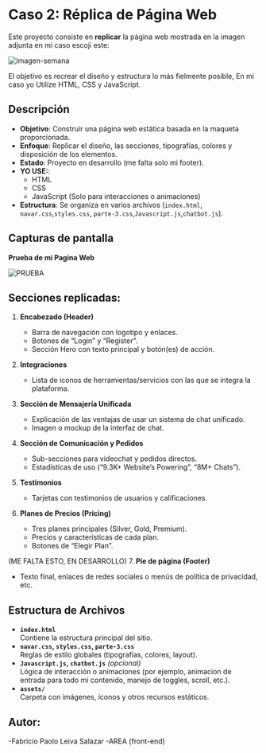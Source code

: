 # Caso 2: Réplica de Página Web

Este proyecto consiste en **replicar** la página web mostrada en la imagen adjunta en mi caso escoji este:

![imagen-semana](https://github.com/user-attachments/assets/40aa765b-6a73-4547-917d-4e4765b2c8c7)


El objetivo es recrear el diseño y estructura lo más fielmente posible, En mi caso yo Utilize HTML, CSS y JavaScript.



## Descripción

- **Objetivo**: Construir una página web estática basada en la maqueta proporcionada.
- **Enfoque**: Replicar el diseño, las secciones, tipografías, colores y disposición de los elementos.
- **Estado**: Proyecto en desarrollo (me falta solo mi footer).
- **YO USE:**:
  - HTML
  - CSS
  - JavaScript (Solo para interacciones o animaciones)
- **Estructura**: Se organiza en varios archivos (`index.html`, `navar.css`,`styles.css`, `parte-3.css`,`Javascript.js`,`chatbot.js`).

## Capturas de pantalla
**Prueba de mi Pagina Web** 

![PRUEBA](https://github.com/user-attachments/assets/bcf0f467-2896-4bee-89c1-b18e678424c1)


## Secciones replicadas:

1. **Encabezado (Header)**  
   - Barra de navegación con logotipo y enlaces.
   - Botones de “Login” y “Register”.
   - Sección Hero con texto principal y botón(es) de acción.

2. **Integraciones**  
   - Lista de iconos de herramientas/servicios con las que se integra la plataforma.

3. **Sección de Mensajería Unificada**  
   - Explicación de las ventajas de usar un sistema de chat unificado.
   - Imagen o mockup de la interfaz de chat.

4. **Sección de Comunicación y Pedidos**  
   - Sub-secciones para videochat y pedidos directos.
   - Estadísticas de uso (“9.3K+ Website’s Powering”, “8M+ Chats”).

5. **Testimonios**  
   - Tarjetas con testimonios de usuarios y calificaciones.

6. **Planes de Precios (Pricing)**  
   - Tres planes principales (Silver, Gold, Premium).
   - Precios y características de cada plan.
   - Botones de “Elegir Plan”.

  (ME FALTA ESTO, EN DESARROLLO)
7. **Pie de página (Footer)**  
   - Texto final, enlaces de redes sociales o menús de política de privacidad, etc.

## Estructura de Archivos

- **`index.html`**  
  Contiene la estructura principal del sitio.
- **`navar.css`, `styles.css`, `parte-3.css`**  
  Reglas de estilo globales (tipografías, colores, layout).
- **`Javascript.js`, `chatbot.js`** *(opcional)*  
  Lógica de interacción o animaciones (por ejemplo, animacion de entrada para todo mi contenido, manejo de toggles, scroll, etc.).
- **`assets/`**  
  Carpeta con imágenes, íconos y otros recursos estáticos.

## Autor:
-Fabricio Paolo Leiva Salazar 
-AREA (front-end)
